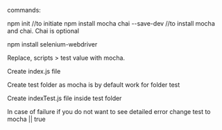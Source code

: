 commands:

npm init //to initiate
npm install mocha chai --save-dev //to install mocha and chai. Chai is optional


npm install selenium-webdriver

Replace, scripts > test value with mocha.

Create index.js file

Create test folder as mocha is by default work for folder test

Create indexTest.js file inside test folder

In case of failure if you do not want to see detailed error change test to mocha || true